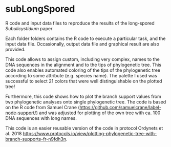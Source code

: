 # subLongSpored
R code and input data files to reproduce the results of the long-spored _Subulicystidium_ paper

Each folder folders contains the R code to execute a particular task, and the input data file. 
Occasionally, output data file and graphical result are also provided. 

This code allows to assign custom, including very complex, names to the DNA sequences in the alignment and to the tips of phylogenetic tree.
This code also enables automated coloring of the tips of the phylogenetic tree according to some attribute (e.g. species name). The palette I used was successful to select 21 colors that were well distinguishable on the plotted tree!

Furthermore, this code shows how to plot the branch support values from two phylogenetic analyses onto single phylogenetic tree. The code is based on the R code from Samuel Crane (https://github.com/samuelcrane/label-node-support/) and was adjusted for plotting of the own tree with ca. 100 DNA sequences with long names. 

This code is an easier reusable version of the code in protocol Ordynets et al. 2018 https://www.protocols.io/view/plotting-phylogenetic-tree-with-branch-supports-fr-n9fdh3n. 
